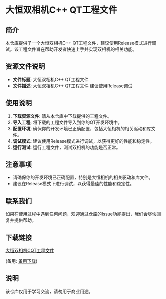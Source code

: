 # 大恒双相机C++ QT工程文件

## 简介

本仓库提供了一个大恒双相机C++ QT工程文件，建议使用Release模式进行调试。该工程文件旨在帮助开发者快速上手并实现双相机的相关功能。

## 资源文件说明

- **文件标题**: 大恒双相机C++ QT工程文件
- **文件描述**: 大恒双相机C++ QT工程文件 建议使用Release调试

## 使用说明

1. **下载资源文件**: 请从本仓库中下载提供的工程文件。
2. **导入工程**: 将下载的工程文件导入到你的QT开发环境中。
3. **配置环境**: 确保你的开发环境已正确配置，包括大恒相机的相关驱动和库文件。
4. **调试模式**: 建议使用Release模式进行调试，以获得更好的性能和稳定性。
5. **运行测试**: 运行工程文件，测试双相机的功能是否正常。

## 注意事项

- 请确保你的开发环境已正确配置，特别是大恒相机的相关驱动和库文件。
- 建议在Release模式下进行调试，以获得最佳的性能和稳定性。

## 联系我们

如果在使用过程中遇到任何问题，欢迎通过仓库的Issue功能提出，我们会尽快回复并提供帮助。

## 下载链接
[大恒双相机CQT工程文件](https://pan.quark.cn/s/d3ba2ce62671) 

(备用: [备用下载](https://pan.baidu.com/s/1RjtkUlcT6osfGFz0pMhATQ?pwd=1234))

## 说明

该仓库仅用于学习交流，请勿用于商业用途。
